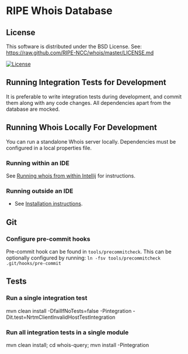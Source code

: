 # RIPE Whois Database

License
-------
This software is distributed under the BSD License.
See: https://raw.github.com/RIPE-NCC/whois/master/LICENSE.md

[![License](https://img.shields.io/badge/License-BSD%203--Clause-blue.svg)](https://opensource.org/licenses/BSD-3-Clause)

Running Integration Tests for Development
-----------------------------------------

It is preferable to write integration tests during development, and commit them along with any code changes. All dependencies apart from the database are mocked. 

Running Whois Locally For Development
-------------------------------------

You can run a standalone Whois server locally. Dependencies must be configured in a local properties file.

### Running within an IDE

See [Running whois from within Intellij](https://github.com/RIPE-NCC/whois/wiki/Development#running-whois-from-within-intellij) for instructions.

### Running outside an IDE
- See [Installation instructions](https://github.com/RIPE-NCC/whois/wiki/Installation-instructions).

Git
---

### Configure pre-commit hooks

Pre-commit hook can be found in `tools/precommitcheck`. This can be optionally configured by running: `ln -fsv tools/precommitcheck .git/hooks/pre-commit` 

Tests
-----

### Run a single integration test

mvn clean install -DfailIfNoTests=false -Pintegration -Dit.test=NrtmClientInvalidHostTestIntegration

### Run all integration tests in a single module

mvn clean install; cd whois-query; mvn install -Pintegration

